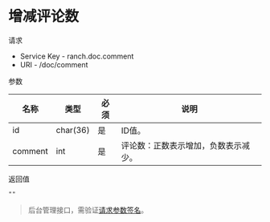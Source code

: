# 增减评论数

请求
- Service Key - ranch.doc.comment
- URI - /doc/comment

参数

|名称|类型|必须|说明|
|---|---|---|---|
|id|char(36)|是|ID值。|
|comment|int|是|评论数：正数表示增加，负数表示减少。|

返回值
```text
""
```

> 后台管理接口，需验证[请求参数签名](https://github.com/heisedebaise/tephra/blob/master/tephra-ctrl/doc/sign.md)。
